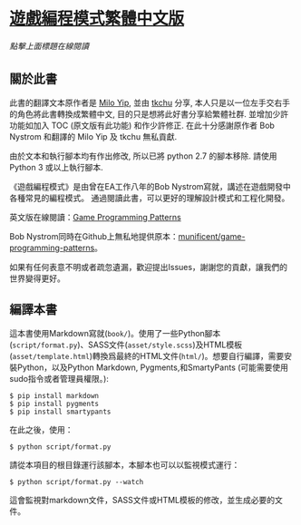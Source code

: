 # [遊戲編程模式繁體中文版](http://gpps.billy-chan.com/)
###### 點擊上面標題在線閱讀

## 關於此書
此書的翻譯文本原作者是 [Milo Yip](https://github.com/miloyip), 並由 [tkchu](https://github.com/tkchu) 分享, 本人只是以一位左手交右手的角色將此書轉換成繁體中文, 目的只是想將此好書分享給繁體社群. 並增加少許功能如加入 TOC (原文版有此功能) 和作少許修正. 在此十分感謝原作者 Bob Nystrom 和翻譯的 Milo Yip 及 tkchu 無私貢獻. 

由於文本和執行腳本均有作出修改, 所以已將 python 2.7 的腳本移除. 請使用 Python 3 或以上執行腳本. 

《遊戲編程模式》是由曾在EA工作八年的Bob Nystrom寫就，講述在遊戲開發中各種常見的編程模式。
通過閱讀此書，可以更好的理解設計模式和工程化開發。

英文版在線閱讀：[Game Programming Patterns](http://gameprogrammingpatterns.com/)

Bob Nystrom同時在Github上無私地提供原本：[munificent/game-programming-patterns](https://github.com/munificent/game-programming-patterns)。

如果有任何表意不明或者疏忽遺漏，歡迎提出Issues，謝謝您的貢獻，讓我們的世界變得更好。

## 編譯本書

這本書使用Markdown寫就(`book/`)。使用了一些Python腳本(`script/format.py`)、SASS文件(`asset/style.scss`)及HTML模板(`asset/template.html`)轉換爲最終的HTML文件(`html/`)。想要自行編譯，需要安裝Python，以及Python Markdown, Pygments,和SmartyPants (可能需要使用sudo指令或者管理員權限。):

	$ pip install markdown
	$ pip install pygments
	$ pip install smartypants


在此之後，使用：

	$ python script/format.py 

請從本項目的根目錄運行該腳本，本腳本也可以以監視模式運行：

	$ python script/format.py --watch

這會監視對markdown文件，SASS文件或HTML模板的修改，並生成必要的文件。

